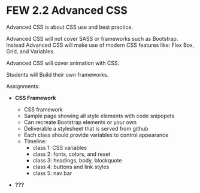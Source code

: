 # FEW 2.2 Advanced CSS

Advanced CSS is about CSS use and best practice. 

Advanced CSS will not cover SASS or frameworks such as Bootstrap. Instead Advanced CSS will make use of modern CSS features like: Flex Box, Grid, and Variables.

Advanced CSS will cover animation with CSS. 

Students will Build their own frameworks. 

Assignments: 

- **CSS Framework** 
	- CSS framework 
	- Sample page showing all style elements with code snipopets
	- Can recreate Bootstrap elements or your own
	- Deliverable a stylesheet that is served from github
	- Each class should provide variables to control appearance
	- Timeline:
		- class 1: CSS variables
		- class 2: fonts, colors, and reset 
		- class 3: headings, body, blockquote
		- class 4: buttons and link styles
		- class 5: nav bar

- **???**
